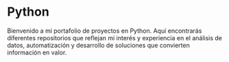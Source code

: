 # Python
Bienvenido a mi portafolio de proyectos en Python. Aquí encontrarás diferentes repositorios que reflejan mi interés y experiencia en el análisis de datos, automatización y desarrollo de soluciones que convierten información en valor.
